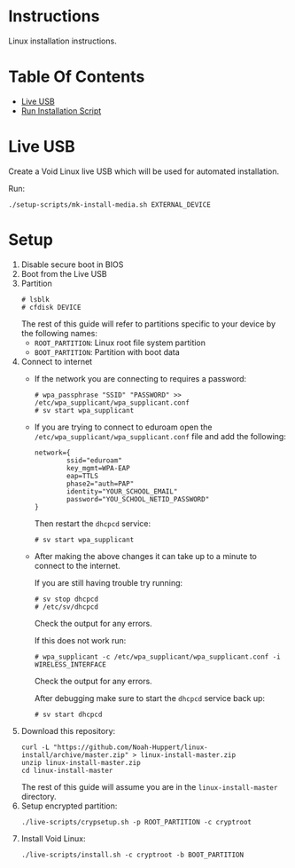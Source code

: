 # Instructions
Linux installation instructions.

# Table Of Contents
- [Live USB](#live-usb)
- [Run Installation Script](#run-installation-script)

# Live USB
Create a Void Linux live USB which will be used for automated installation.  

Run:

```
./setup-scripts/mk-install-media.sh EXTERNAL_DEVICE
```

# Setup
1. Disable secure boot in BIOS
2. Boot from the Live USB
3. Partition
   ```
   # lsblk
   # cfdisk DEVICE
   ```
   The rest of this guide will refer to partitions specific to your device 
   by the following names:
	- `ROOT_PARTITION`: Linux root file system partition
	- `BOOT_PARTITION`: Partition with boot data
4. Connect to internet  
	- If the network you are connecting to requires a password:
      ```
      # wpa_passphrase "SSID" "PASSWORD" >> /etc/wpa_supplicant/wpa_supplicant.conf
      # sv start wpa_supplicant
      ```
	- If you are trying to connect to eduroam open the 
      `/etc/wpa_supplicant/wpa_supplicant.conf` file and add the following:
      ```
      network={
              ssid="eduroam"
              key_mgmt=WPA-EAP
              eap=TTLS
              phase2="auth=PAP"
              identity="YOUR_SCHOOL_EMAIL"
              password="YOU_SCHOOL_NETID_PASSWORD"
      }
      ```
	  Then restart the `dhcpcd` service:
	  ```
	  # sv start wpa_supplicant
	  ```
	- After making the above changes it can take up to a minute to connect to 
	  the internet.  

	  If you are still having trouble try running:
	  ```
	  # sv stop dhcpcd
	  # /etc/sv/dhcpcd
	  ```
	  Check the output for any errors.  

	  If this does not work run:
	  ```
	  # wpa_supplicant -c /etc/wpa_supplicant/wpa_supplicant.conf -i WIRELESS_INTERFACE
	  ```
	  Check the output for any errors.  

	  After debugging make sure to start the `dhcpcd` service back up:
	  ```
	  # sv start dhcpcd
	  ```
5. Download this repository:
   ```
   curl -L "https://github.com/Noah-Huppert/linux-install/archive/master.zip" > linux-install-master.zip
   unzip linux-install-master.zip
   cd linux-install-master
   ```
   The rest of this guide will assume you are in the 
   `linux-install-master` directory.
6. Setup encrypted partition:
   ```
   ./live-scripts/crypsetup.sh -p ROOT_PARTITION -c cryptroot
   ```
7. Install Void Linux:
   ```
   ./live-scripts/install.sh -c cryptroot -b BOOT_PARTITION
   ```
